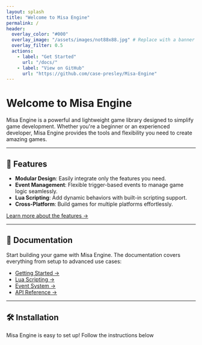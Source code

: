 ```yaml
---
layout: splash
title: "Welcome to Misa Engine"
permalink: /
header:
  overlay_color: "#000"
  overlay_image: "/assets/images/not88x88.jpg" # Replace with a banner or hero image
  overlay_filter: 0.5
  actions:
    - label: "Get Started"
      url: "/docs/"
    - label: "View on GitHub"
      url: "https://github.com/case-presley/Misa-Engine"
---
```


# Welcome to **Misa Engine**

Misa Engine is a powerful and lightweight game library designed to simplify game development. Whether you're a beginner or an experienced developer, Misa Engine provides the tools and flexibility you need to create amazing games.

---

## 🚀 Features

- **Modular Design**: Easily integrate only the features you need.
- **Event Management**: Flexible trigger-based events to manage game logic seamlessly.
- **Lua Scripting**: Add dynamic behaviors with built-in scripting support.
- **Cross-Platform**: Build games for multiple platforms effortlessly.

[Learn more about the features →](/docs/features/)

---

## 📖 Documentation

Start building your game with Misa Engine. The documentation covers everything from setup to advanced use cases:

- [Getting Started →](/docs/getting-started/)
- [Lua Scripting →](/docs/scripting/)
- [Event System →](/docs/events/)
- [API Reference →](/docs/api/)

---

## 🛠️ Installation

Misa Engine is easy to set up! Follow the instructions below
